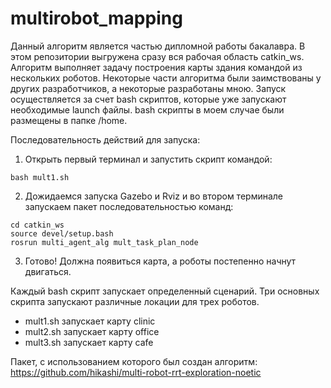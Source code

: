 # multirobot_mapping
Данный алгоритм является частью дипломной работы бакалавра. В этом репозитории выгружена сразу вся рабочая область catkin_ws.
Алгоритм выполняет задачу построения карты здания командой из нескольких роботов. Некоторые части алгоритма были заимствованы у других разработчиков, а некоторые разработаны мною.
Запуск осуществляется за счет bash скриптов, которые уже запускают необходимые launch файлы. bash скрипты в моем случае были размещены в папке /home.

Последовательность действий для запуска:
1. Открыть первый терминал и запустить скрипт командой:
```
bash mult1.sh
```
2. Дожидаемся запуска Gazebo и Rviz и во втором терминале запускаем пакет последовательностью команд:
```
cd catkin_ws
source devel/setup.bash
rosrun multi_agent_alg mult_task_plan_node
```
3. Готово! Должна появиться карта, а роботы постепенно начнут двигаться.

Каждый bash скрипт запускает определенный сценарий. Три основных скрипта запускают различные локации для трех роботов.
+ mult1.sh запускает карту clinic
+ mult2.sh запускает карту office
+ mult3.sh запускает карту cafe

Пакет, с использованием которого был создан алгоритм:
https://github.com/hikashi/multi-robot-rrt-exploration-noetic
